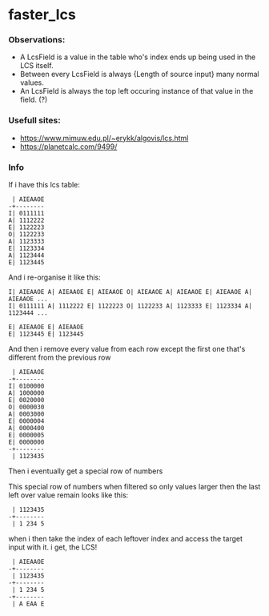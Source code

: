 # faster_lcs

### Observations:
- A LcsField is a value in the table who's index ends up being used in the LCS itself.
- Between every LcsField is always {Length of source input} many normal values.
- An LcsField is always the top left occuring instance of that value in the field. (?)

### Usefull sites: 
- https://www.mimuw.edu.pl/~erykk/algovis/lcs.html
- https://planetcalc.com/9499/


### Info

If i have this lcs table:

```
 | AIEAAOE
-+--------
I| 0111111
A| 1112222
E| 1122223
O| 1122233
A| 1123333
E| 1123334
A| 1123444
E| 1123445
```
And i re-organise it like this:

```
I| AIEAAOE A| AIEAAOE E| AIEAAOE O| AIEAAOE A| AIEAAOE E| AIEAAOE A| AIEAAOE ...
I| 0111111 A| 1112222 E| 1122223 O| 1122233 A| 1123333 E| 1123334 A| 1123444 ...

E| AIEAAOE E| AIEAAOE
E| 1123445 E| 1123445
```

And then i remove every value from each row except the first one that's different from the previous row

```
 | AIEAAOE
-+--------
I| 0100000
A| 1000000
E| 0020000
O| 0000030
A| 0003000
E| 0000004
A| 0000400
E| 0000005
E| 0000000
-+--------
 | 1123435
```
Then i eventually get a special row of numbers

This special row of numbers when filtered so only values larger then the last left over value remain looks like this:
```
 | 1123435
-+--------
 | 1 234 5
```

when i then take the index of each leftover index and access the target input with it. i get, the LCS!
```
 | AIEAAOE
-+--------
 | 1123435
-+--------
 | 1 234 5
-+--------
 | A EAA E
```